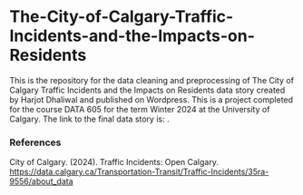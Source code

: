 # The-City-of-Calgary-Traffic-Incidents-and-the-Impacts-on-Residents

This is the repository for the data cleaning and preprocessing of The City of Calgary Traffic Incidents and the Impacts on Residents data story created by Harjot Dhaliwal and published on Wordpress. This is a project completed for the course DATA 605 for the term Winter 2024 at the University of Calgary. The link to the final data story is: .

### References

City of Calgary. (2024). Traffic Incidents: Open Calgary. https://data.calgary.ca/Transportation-Transit/Traffic-Incidents/35ra-9556/about_data
